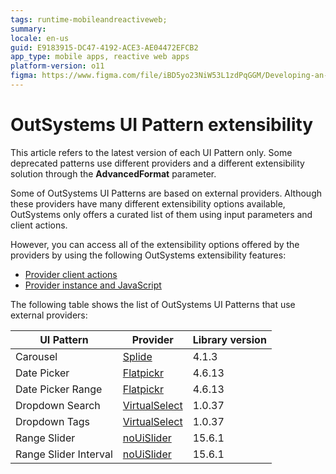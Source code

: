 ```yaml
---
tags: runtime-mobileandreactiveweb;  
summary: 
locale: en-us
guid: E9183915-DC47-4192-ACE3-AE04472EFCB2
app_type: mobile apps, reactive web apps
platform-version: o11
figma: https://www.figma.com/file/iBD5yo23NiW53L1zdPqGGM/Developing-an-Application?type=design&node-id=4647%3A10004&mode=design&t=ANpsYvOCthr9AWot-1
---
```


# OutSystems UI Pattern extensibility

<div class="info" markdown="1">

This article refers to the latest version of each UI Pattern only. Some deprecated patterns use different providers and a different extensibility solution through the **AdvancedFormat** parameter.

</div>

Some of  OutSystems UI Patterns are based on external providers. Although these providers have many different extensibility options available, OutSystems only offers a curated list of them using input parameters and client actions.

However, you can access all of the extensibility options offered by the providers by using the following OutSystems extensibility features: 

* [Provider client actions](ext-provider-client-actions.md)
* [Provider instance and JavaScript](ext-provider-instance-java.md)

The following table shows the list of OutSystems UI Patterns that use external providers:

UI Pattern | Provider | Library version  
---|---|---
Carousel | [Splide](https://splidejs.com/) | 4.1.3  
Date Picker | [Flatpickr](https://flatpickr.js.org/)| 4.6.13
Date Picker Range | [Flatpickr](https://flatpickr.js.org/)| 4.6.13 
Dropdown Search | [VirtualSelect](https://sa-si-dev.github.io/virtual-select/#/) | 1.0.37
Dropdown Tags | [VirtualSelect](https://sa-si-dev.github.io/virtual-select/#/) | 1.0.37 
Range Slider | [noUiSlider](https://refreshless.com/nouislider/) | 15.6.1  
Range Slider Interval | [noUiSlider](https://refreshless.com/nouislider/)| 15.6.1  
